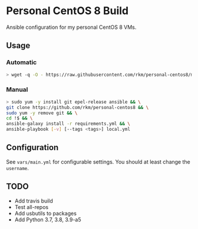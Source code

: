 
# Personal CentOS 8 Build

Ansible configuration for my personal CentOS 8 VMs.

## Usage

### Automatic

```bash
> wget -q -O - https://raw.githubusercontent.com/rkm/personal-centos8/master/install.sh | bash
```

### Manual

```bash
> sudo yum -y install git epel-release ansible && \
git clone https://github.com/rkm/personal-centos8 && \
sudo yum -y remove git && \
cd !$ && \
ansible-galaxy install -r requirements.yml && \
ansible-playbook [-v] [--tags <tags>] local.yml
```

## Configuration

See `vars/main.yml` for configurable settings. You should at least change the `username`.

## TODO

- Add travis build
- Test all-repos
- Add usbutils to packages
- Add Python 3.7, 3.8, 3.9-a5
